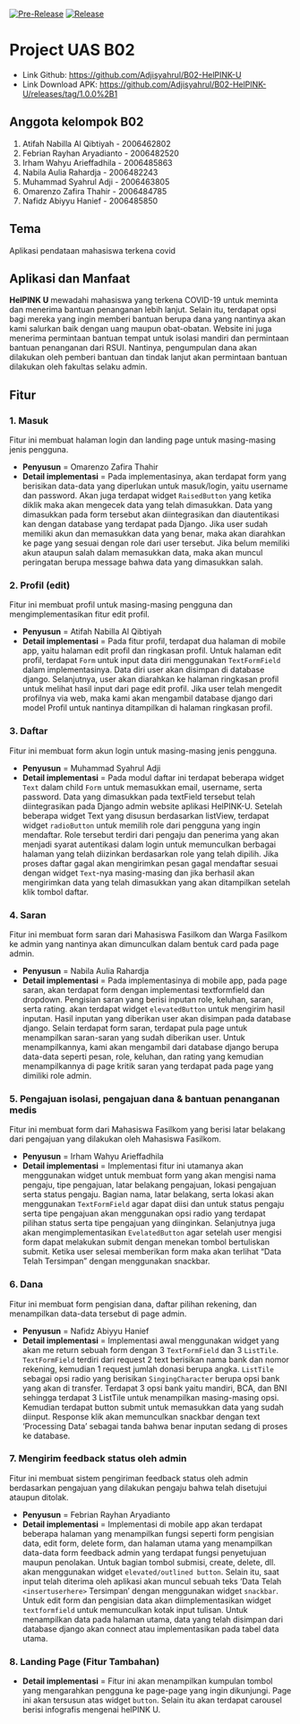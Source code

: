 [![Pre-Release](https://github.com/Adjisyahrul/B02-HelPINK-U/actions/workflows/pre-release.yml/badge.svg)](https://github.com/Adjisyahrul/B02-HelPINK-U/actions/workflows/pre-release.yml)
[![Release](https://github.com/Adjisyahrul/B02-HelPINK-U/actions/workflows/release.yml/badge.svg)](https://github.com/Adjisyahrul/B02-HelPINK-U/actions/workflows/release.yml)

<!-- HelPINK U -->

# Project UAS B02
- Link Github: https://github.com/Adjisyahrul/B02-HelPINK-U
- Link Download APK: https://github.com/Adjisyahrul/B02-HelPINK-U/releases/tag/1.0.0%2B1

## Anggota kelompok B02

1. Atifah Nabilla Al Qibtiyah - 2006462802
2. Febrian Rayhan Aryadianto - 2006482520
3. Irham Wahyu Arieffadhila - 2006485863
4. Nabila Aulia Rahardja - 2006482243
5. Muhammad Syahrul Adji - 2006463805
6. Omarenzo Zafira Thahir - 2006484785
7. Nafidz Abiyyu Hanief - 2006485850

## Tema 
Aplikasi pendataan mahasiswa terkena covid 

## Aplikasi dan Manfaat
**HelPINK U** mewadahi mahasiswa yang terkena COVID-19 untuk meminta dan menerima bantuan penanganan lebih lanjut. Selain itu, terdapat opsi bagi mereka yang ingin memberi bantuan berupa dana yang nantinya akan kami salurkan baik dengan uang maupun obat-obatan. Website ini juga menerima permintaan bantuan tempat untuk isolasi mandiri dan permintaan bantuan penanganan dari RSUI. Nantinya, pengumpulan dana akan dilakukan oleh pemberi bantuan dan tindak lanjut akan permintaan bantuan dilakukan oleh fakultas selaku admin.

## Fitur
### 1. Masuk
Fitur ini membuat halaman login dan landing page untuk masing-masing jenis pengguna.
- **Penyusun** = Omarenzo Zafira Thahir
- **Detail implementasi** =
Pada implementasinya, akan terdapat form yang berisikan data-data yang diperlukan untuk masuk/login, yaitu username dan password. Akan juga terdapat widget `RaisedButton` yang ketika diklik maka akan mengecek data yang telah dimasukkan. Data yang dimasukkan pada form tersebut akan diintegrasikan dan diautentikasi kan dengan database yang terdapat pada Django. Jika user sudah memiliki akun dan memasukkan data yang benar, maka akan diarahkan ke page yang sesuai dengan role dari user tersebut. Jika belum memiliki akun ataupun salah dalam memasukkan data, maka akan muncul peringatan berupa message bahwa data yang dimasukkan salah.

### 2. Profil (edit)
Fitur ini membuat profil untuk masing-masing pengguna dan mengimplementasikan fitur edit profil.
- **Penyusun** = Atifah Nabilla Al Qibtiyah
- **Detail implementasi** =
Pada fitur profil, terdapat dua halaman di mobile app, yaitu halaman edit profil dan ringkasan profil. Untuk halaman edit profil, terdapat `Form` untuk input data diri menggunakan `TextFormField` dalam implementasinya. Data diri user akan disimpan di database django. Selanjutnya, user akan diarahkan ke halaman ringkasan profil untuk melihat hasil input dari page edit profil. Jika user telah mengedit profilnya via web, maka kami akan mengambil database django dari model Profil untuk nantinya ditampilkan di halaman ringkasan profil. 

### 3. Daftar
Fitur ini membuat form akun login untuk masing-masing jenis pengguna.
- **Penyusun** = Muhammad Syahrul Adji
- **Detail implementasi** =
Pada modul daftar ini terdapat beberapa widget `Text` dalam child `Form` untuk memasukkan email, username, serta password. Data yang dimasukkan pada textField tersebut telah diintegrasikan pada Django admin website aplikasi HelPINK-U. Setelah beberapa widget Text yang disusun berdasarkan listView, terdapat widget `radioButton` untuk memilih role dari pengguna yang ingin mendaftar. Role tersebut terdiri dari pengaju dan penerima yang akan menjadi syarat autentikasi dalam login untuk memunculkan berbagai halaman yang telah diizinkan berdasarkan role yang telah dipilih. Jika proses daftar gagal akan mengirimkan pesan gagal mendaftar sesuai dengan widget `Text`-nya masing-masing dan jika berhasil akan mengirimkan data yang telah dimasukkan yang akan ditampilkan setelah klik tombol daftar.

### 4. Saran
Fitur ini membuat form saran dari Mahasiswa Fasilkom dan Warga Fasilkom ke admin yang nantinya akan dimunculkan dalam bentuk card pada page admin.
- **Penyusun** = Nabila Aulia Rahardja
- **Detail implementasi** =
Pada implementasinya di mobile app, pada page saran, akan terdapat form dengan implementasi textformfield dan dropdown. Pengisian saran yang berisi inputan role, keluhan, saran, serta rating. akan terdapat widget `elevatedButton` untuk mengirim hasil inputan. Hasil inputan yang diberikan user akan disimpan pada database django. Selain terdapat form saran, terdapat pula page untuk menampilkan saran-saran yang sudah diberikan user. Untuk menampilkannya, kami akan mengambil dari database django berupa data-data seperti pesan, role, keluhan, dan rating yang kemudian menampilkannya di page kritik saran yang terdapat pada page yang dimiliki role admin.

### 5. Pengajuan isolasi, pengajuan dana & bantuan penanganan medis
Fitur ini membuat form dari Mahasiswa Fasilkom yang berisi latar belakang dari pengajuan yang dilakukan oleh Mahasiswa Fasilkom.
- **Penyusun** = Irham Wahyu Arieffadhila
- **Detail implementasi** =
Implementasi fitur ini utamanya akan menggunakan widget untuk membuat form yang akan mengisi nama pengaju, tipe pengajuan, latar belakang pengajuan, lokasi pengajuan serta status pengaju. Bagian nama, latar belakang, serta lokasi akan menggunakan `TextFormField` agar dapat diisi dan untuk status pengaju serta tipe pengajuan akan menggunakan opsi radio yang terdapat pilihan status serta tipe pengajuan yang diinginkan. Selanjutnya juga akan mengimplementasikan `EvelatedButton` agar setelah user mengisi form dapat melakukan submit dengan menekan tombol bertuliskan submit. Ketika user selesai memberikan form maka akan terlihat “Data Telah Tersimpan” dengan menggunakan snackbar.

### 6. Dana
Fitur ini membuat form pengisian dana, daftar pilihan rekening, dan menampilkan data-data tersebut di page admin.
- **Penyusun** = Nafidz Abiyyu Hanief
- **Detail implementasi** =
Implementasi awal menggunakan widget yang akan me return sebuah form dengan 3 `TextFormField` dan 3 `ListTile`. `TextFormField` terdiri dari request 2 text berisikan nama bank dan nomor rekening, kemudian 1 request jumlah donasi berupa angka. `ListTile` sebagai opsi radio yang berisikan `SingingCharacter` berupa opsi bank yang akan di transfer. Terdapat 3 opsi bank yaitu mandiri, BCA, dan BNI sehingga terdapat 3 ListTile untuk menampilkan masing-masing opsi. Kemudian terdapat button submit untuk memasukkan data yang sudah diinput. Response klik akan memunculkan snackbar dengan text ‘Processing Data’ sebagai tanda bahwa benar inputan sedang di proses ke database. 

### 7. Mengirim feedback status oleh admin
Fitur ini membuat sistem pengiriman feedback status oleh admin berdasarkan pengajuan yang dilakukan pengaju bahwa telah disetujui ataupun ditolak.
- **Penyusun** = Febrian Rayhan Aryadianto
- **Detail implementasi** =
Implementasi di mobile app akan terdapat beberapa halaman yang menampilkan fungsi seperti form pengisian data, edit form, delete form, dan halaman utama yang menampilkan data-data form feedback admin yang terdapat fungsi penyetujuan maupun penolakan. Untuk bagian tombol submisi, create, delete, dll. akan menggunakan widget `elevated/outlined button`. Selain itu, saat input telah diterima oleh aplikasi akan muncul sebuah teks ‘Data Telah `<insertuserhere>` Tersimpan’  dengan menggunakan widget `snackbar`. Untuk edit form dan pengisian data akan diimplementasikan widget `textformfield` untuk memunculkan kotak input tulisan. Untuk menampilkan data pada halaman utama, data yang telah disimpan dari database django akan connect atau implementasikan pada tabel data utama.

### 8. Landing Page (Fitur Tambahan)
- **Detail implementasi** =
Fitur ini akan menampilkan kumpulan tombol yang mengarahkan pengguna ke page-page yang ingin dikunjungi. Page ini akan tersusun atas widget `button`. Selain itu akan terdapat carousel berisi infografis mengenai helPINK U.

